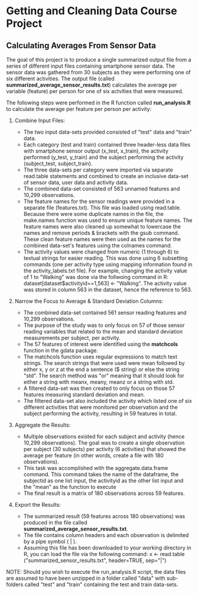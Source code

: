 Getting and Cleaning Data Course Project
========================================

Calculating Averages From Sensor Data
-------------------------------------

The goal of this project is to produce a single summarized output file from a series of different input files containing smartphone sensor data. The sensor data was gathered from 30 subjects as they were performing one of six different activities.  The output file (called **summarized_average_sensor_results.txt**) calculates the average per variable (feature) per person for one of six actvities that were measured.

The following steps were performed in the R function called **run_analysis.R** to calculate the average per feature per person per activity:

1. Combine Input Files:

	* The two input data-sets provided consisted of "test" data and "train" data.  
	* Each category (test and train) contained three header-less data files with smartphone sensor output (x_test, x_train), the activity performed (y_test, y_train) and the subject performing the activity (subject_test, subject_train).
	* The three data-sets per category were imported via separate read.table statements and combined to create an inclusive data-set of sensor data, user data and activity data.
	* The combined data-set consisted of 563 unnamed features and 10,299 observations.
	* The feature names for the sensor readings were provided in a separate file (features.txt).  This file was loaded using read.table.  Because there were some duplicate names in the file, the make.names function was used to ensure unique feature names. The feature names were also cleaned up somewhat to lowercase the names and remove periods & brackets with the gsub command.  These clean feature names were then used as the names for the combined data-set's features using the colnames command.
	* The activity values were changed from numeric (1 through 6) to textual strings for easier reading.  This was done using 6 subsetting commands (one per activity type using mapping information found in the activity_labels.txt file).  For example, changing the activity value of 1 to "Walking" was done via the follwoing command in R: dataset[dataset$activityid==1,563] <- "Walking".  The activity value was stored in column 563 in the dataset, hence the reference to 563. 

2. Narrow the Focus to Average & Standard Deviation Columns:

	* The combined data-set contained 561 sensor reading features and 10,299 observations.
	* The purpose of the study was to only focus on 57 of those sensor reading variables that related to the mean and standard deviation measurements per subject, per activity.
	* The 57 features of interest were identified using the **matchcols** function in the gdata package.  
	* The matchcols function uses regular expressions to match text strings.  The search strings that were used were mean followed by either x, y or z at the end a sentence ($ string) or else the string "std".  The search method was "or" meaning that it should look for either a string with meanx, meany, meanz or a string with std.
	* A filtered data-set was then created to only focus on those 57 features measuring standard deviation and mean.
	* The filtered data-set also included the activity which listed one of six different activities that were monitored per observation and the subject performing the activity, resulting in 59 features in total.

3. Aggregate the Results: 
 
	* Multiple observations existed for each subject and activity (hence 10,299 observations).  The goal was to create a single observation per subject (30 subjects) per activity (6 activities) that showed the average per feature (in other words, create a file with 180 observations).
	* This task was accomplished with the aggregate.data.frame command.  This command takes the name of the dataframe, the subjectid as one list input, the activityid as the other list input and the "mean" as the function to execute
	* The final result is a matrix of 180 observations across 59 features.


4. Export the Results:

	* The summarized result (59 features across 180 observations) was produced in the file called **summarized_average_sensor_results.txt**.
	* The file contains column headers and each observation is delimited by a pipe symbol ( | ).
	* Assuming this file has been downloaded to your working directory in R, you can load the file via the following command: x <- read.table ("summarized_sensor_results.txt", header=TRUE, sep="|")

NOTE:  Should you wish to execute the run_analysis.R script, the data files are assumed to have been unzipped in a folder called "data" with sub-folders called "test" and "train" containing the test and train data-sets.





